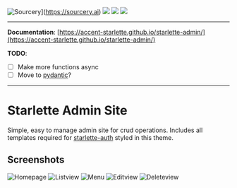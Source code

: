 ![Sourcery](https://img.shields.io/badge/Sourcery-refactored-blueviolet.svg)](https://sourcery.ai)
![](https://github.com/accent-starlette/starlette-admin/workflows/Testing%20Workflow/badge.svg?branch=master)
![](https://github.com/accent-starlette/starlette-admin/workflows/Deploy%20to%20GitHub%20Pages/badge.svg?branch=master)
![](https://codecov.io/gh/accent-starlette/starlette-admin/branch/master/graph/badge.svg)

---

**Documentation**: [https://accent-starlette.github.io/starlette-admin/](https://accent-starlette.github.io/starlette-admin/)

**TODO**:

* [ ] Make more functions async
* [ ] Move to [pydantic](https://github.com/samuelcolvin/pydantic/)?

---

# Starlette Admin Site

Simple, easy to manage admin site for crud operations. Includes all templates required
for [starlette-auth](https://github.com/accent-starlette/starlette-auth) styled in this theme.

## Screenshots
![Homepage](/screenshots/screenshot_1.png?raw=true)
![Listview](/screenshots/screenshot_2.png?raw=true)
![Menu](/screenshots/screenshot_3.png?raw=true)
![Editview](/screenshots/screenshot_4.png?raw=true)
![Deleteview](/screenshots/screenshot_5.png?raw=true)
